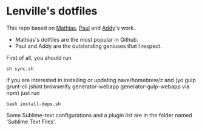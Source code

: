 Lenville's dotfiles
========

This repo based on [Mathias](https://github.com/mathiasbynens/dotfiles), [Paul](https://github.com/paulirish/dotfiles) and [Addy](https://github.com/addyosmani/dotfiles)'s work.

 - Mathias's dotfiles are the most popular in Github.
 - Paul and Addy are the outstanding geniuses that I respect.



First of all, you should run
```shell
sh sync.sh
```

if you are interested in installing or updating nave/homebrew/z and (yo gulp grunt-cli jshint browserify generator-webapp generator-gulp-webapp via npm) just run
```shell
bash install-deps.sh
```


Some Sublime-text configurations and a plugin list are in the folder named 'Sublime Text Files'.
